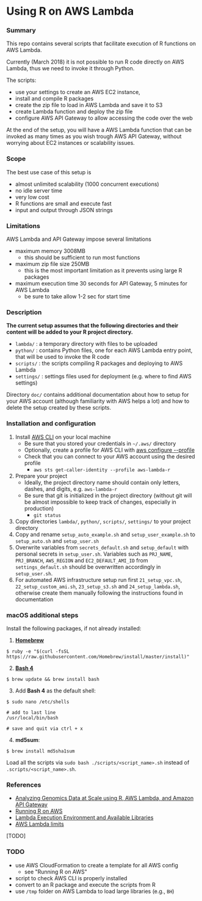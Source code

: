 # Using R on AWS Lambda

### Summary

This repo contains several scripts that facilitate execution of R functions on 
AWS Lambda.

Currently (March 2018) it is not possible to run R code directly on AWS Lambda,
thus we need to invoke it through Python.

The scripts:

- use your settings to create an AWS EC2 instance, 
- install and compile R packages
- create the zip file to load in AWS Lambda and save it to S3
- create Lambda function and deploy the zip file
- configure AWS API Gateway to allow accessing the code over the web

At the end of the setup, you will have a AWS Lambda function that can be invoked
as many times as you wish trough AWS API Gateway, without worrying about EC2 instances or scalability issues.


### Scope

The best use case of this setup is 

- almost unlimited scalability (1000 concurrent executions)
- no idle server time 
- very low cost
- R functions are small and execute fast
- input and output through JSON strings


### Limitations

AWS Lambda and API Gateway impose several limitations

- maximum memory 3008MB 
    + this should be sufficient to run most functions
- maximum zip file size 250MB 
    + this is the most important limitation as it prevents using large R packages
- maximum execution time 30 seconds for API Gateway, 5 minutes for AWS Lambda
    + be sure to take allow 1-2 sec for start time


### Description

**The current setup assumes that the following directories and their content
will be added to your R project directory.**

- `lambda/` : a temporary directory with files to be uploaded
- `python/` : contains Python files, one for each AWS Lambda entry point, 
that will be used to invoke the R code
- `scripts/` : the scripts compiling R packages and deploying to AWS Lambda
- `settings/` : settings files used for deployment (e.g. where to find AWS settings)

Directory `doc/` contains additional documentation about how to setup for your AWS
account (although familiarity with AWS helps a lot) and how to delete the setup created by these scripts.



### Installation and configuration

1. Install [AWS CLI](https://aws.amazon.com/cli/) on your local machine
    + Be sure that you stored your credentials in `~/.aws/` directory
    + Optionally, create a profile for AWS CLI with [aws configure --profile](https://docs.aws.amazon.com/cli/latest/userguide/cli-chap-getting-started.html)
    + Check that you can connect to your AWS account using the desired profile
        + `aws sts get-caller-identity --profile aws-lambda-r`
2. Prepare your project
    + Ideally, the project directory name should contain only letters, dashes, and digits, e.g. `aws-lambda-r`
    + Be sure that git is initialized in the project directory (without git will be almost impossible to keep track of changes, especially in production)
        + `git status`
3. Copy directories `lambda/`, `python/`, `scripts/`, `settings/` to your project directory
4. Copy and rename `setup_auto_example.sh` and `setup_user_example.sh` to `setup_auto.sh` and `setup_user.sh` 
5. Overwrite variables from `secrets_default.sh` and `setup_default` with personal secrets in `setup_user.sh`.
Variables such as `PRJ_NAME`, `PRJ_BRANCH`, `AWS_REGION` and `EC2_DEFAULT_AMI_ID` from `settings_default.sh` should be overwritten accordingly in `setup_user.sh`.
6. For automated AWS infrastructure setup run first `21_setup_vpc.sh`, `22_setup_custom_ami.sh`, `23_setup_s3.sh` and `24_setup_lambda.sh`, otherwise create them manually following the instructions found in documentation

###  macOS additional steps

Install the following packages, if not already installed:

1. [**Homebrew**](https://brew.sh)

`$ ruby -e "$(curl -fsSL https://raw.githubusercontent.com/Homebrew/install/master/install)"`

2. [**Bash 4**](http://tldp.org/LDP/abs/html/bashver4.html)

`$ brew update && brew install bash`

3. Add **Bash 4** as the default shell:

```
$ sudo nano /etc/shells

# add to last line
/usr/local/bin/bash

# save and quit via ctrl + x
```

4. **md5sum**:

`$ brew install md5sha1sum`

Load all the scripts via `sudo bash ./scripts/<script_name>.sh` instead of `.scripts/<script_name>.sh`.



### References

- [Analyzing Genomics Data at Scale using R, AWS Lambda, and Amazon API Gateway](https://aws.amazon.com/blogs/compute/analyzing-genomics-data-at-scale-using-r-aws-lambda-and-amazon-api-gateway/)
- [Running R on AWS](https://aws.amazon.com/blogs/big-data/running-r-on-aws/)
- [Lambda Execution Environment and Available Libraries](https://docs.aws.amazon.com/lambda/latest/dg/current-supported-versions.html)
- [AWS Lambda limits](https://docs.aws.amazon.com/lambda/latest/dg/limits.html)

[TODO]



### TODO

- use AWS Cloud​Formation to create a template for all AWS config
    + see "Running R on AWS"
- script to check AWS CLI is properly installed
- convert to an R package and execute the scripts from R
- use `/tmp` folder on AWS Lambda to load large libraries (e.g., `BH`)
